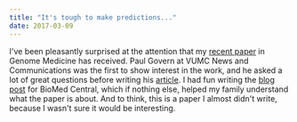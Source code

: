 ```yaml
---
title: "It's tough to make predictions..."
date: 2017-03-09
---
```


I've been pleasantly surprised at the attention that my [recent paper](../../../abstracts/2017_hughey_machine) in Genome Medicine has received. Paul Govern at VUMC News and Communications was the first to show interest in the work, and he asked a lot of great questions before writing his [article](https://news.vanderbilt.edu/2017/03/02/study-reveals-circadian-time-in-a-blood-sample). I had fun writing the [blog post](http://blogs.biomedcentral.com/on-medicine/2017/02/27/machine-learning-around-the-clock) for BioMed Central, which if nothing else, helped my family understand what the paper is about. And to think, this is a paper I almost didn't write, because I wasn't sure it would be interesting.
